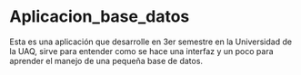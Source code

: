 # Aplicacion_base_datos
Esta es una aplicación que desarrolle en 3er semestre en la Universidad de la UAQ, sirve para entender como se hace una interfaz y un poco para aprender el manejo de una pequeña base de datos.
